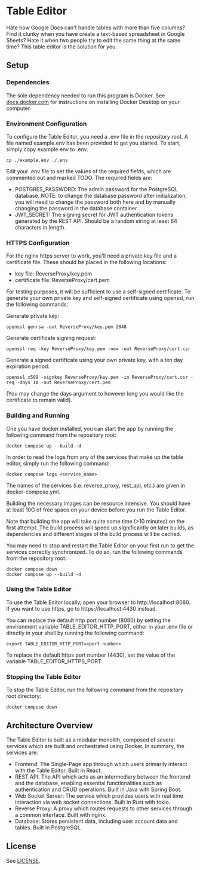 # Table Editor

Hate how Google Docs can't handle tables with more than five columns? Find it
clunky when you have create a text-based spreadsheet in Google Sheets? Hate it
when two people try to edit the same thing at the same time? This table editor
is the solution for you.

## Setup

### Dependencies

The sole dependency needed to run this program is Docker. See
[docs.docker.com](https://docs.docker.com/desktop/) for instructions on
installing Docker Desktop on your computer.

### Environment Configuration

To configure the Table Editor, you need a .env file in the repository root. A
file named example.env has been provided to get you started. To start, simply
copy example.env to .env.

```
cp ./example.env ./.env
```

Edit your .env file to set the values of the required fields, which are
commented out and marked TODO. The required fields are:

- POSTGRES\_PASSWORD: The admin password for the PostgreSQL database. NOTE:
  to change the database password after initialization, you will need to change
  the password both here and by manually changing the password in the database
  container.
- JWT\_SECRET: The signing secret for JWT authentication tokens generated by the
  REST API. Should be a random string at least 64 characters in length.

### HTTPS Configuration

For the nginx https server to work, you'll need a private key file and a
certificate file. These should be placed in the following locations:

- key file: ReverseProxy/key.pem
- certificate file: ReverseProxy/cert.pem

For testing purposes, it will be sufficient to use a self-signed certificate. To
generate your own private key and self-signed certificate using openssl, run the
following commands:

Generate private key:

```
openssl genrsa -out ReverseProxy/key.pem 2048
```

Generate certificate signing request:

```
openssl req -key ReverseProxy/key.pem -new -out ReverseProxy/cert.csr
```

Generate a signed certificate using your own private key, with a ten day
expiration period:

```
openssl x509 -signkey ReverseProxy/key.pem -in ReverseProxy/cert.csr -req -days 10 -out ReverseProxy/cert.pem
```

(You may change the days argument to however long you would like the certificate
to remain valid).

### Building and Running

One you have docker installed, you can start the app by running the following
command from the repository root:

```
docker compose up --build -d
```

In order to read the logs from any of the services that make up the table
editor, simply run the following command:

```
docker compose logs <service_name>
```

The names of the services (i.e. reverse\_proxy, rest\_api, etc.) are given in
docker-compose.yml.

Building the necessary images can be resource intensive. You should have at
least 10G of free space on your device before you run the Table Editor.

Note that building the app will take quite some time (>10 minutes) on the first
attempt. The build process will speed up significantly on later builds, as
dependencies and different stages of the build process will be cached.

You may need to stop and restart the Table Editor on your first run to get the
services correctly synchronized. To do so, run the following commands from the
repository root:

```
docker compose down
docker compose up --build -d
```

### Using the Table Editor

To use the Table Editor locally, open your browser to http://localhost:8080. If
you want to use https, go to https://localhost:4430 instead.

You can replace the default http port number (8080) by setting the environment
variable TABLE\_EDITOR\_HTTP\_PORT, either in your .env file or directly in your
shell by running the following command:

```
export TABLE_EDITOR_HTTP_PORT=<port number>
```

To replace the default https port number (4430), set the value of the variable
TABLE\_EDITOR\_HTTPS\_PORT.

### Stopping the Table Editor

To stop the Table Editor, run the following command from the repository root
directory:

```
docker compose down
```

## Architecture Overview

The Table Editor is built as a modular monolith, composed of several services
which are built and orchestrated using Docker. In summary, the services are:

- Frontend: The Single-Page app through which users primarily interact with the
  Table Editor. Built in React.
- REST API: The API which acts as an intermediary between the frontend and the
  database, enabling essential functionalities such as authentication and CRUD
  operations. Built in Java with Spring Boot.
- Web Socket Server: The service which provides users with real time interaction
  via web socket connections. Built in Rust with tokio.
- Reverse Proxy: A proxy which routes requests to other services through a
  common interface. Built with nginx.
- Database: Stores persistent data, including user account data and tables.
  Built in PostgreSQL.

## License

See [LICENSE](./LICENSE).
